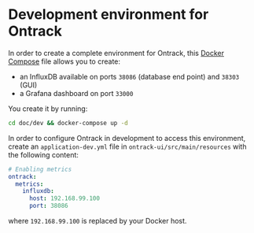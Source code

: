 Development environment for Ontrack
===================================

In order to create a complete environment for Ontrack, this [Docker Compose](http://docs.docker.com/compose/) file
allows you to create:

* an InfluxDB available on ports `38086` (database end point) and `38303` (GUI)
* a Grafana dashboard on port `33000`

You create it by running:

```bash
cd doc/dev && docker-compose up -d
```

In order to configure Ontrack in development to access this environment, create an `application-dev.yml` file in
`ontrack-ui/src/main/resources` with the following content:

```yaml
# Enabling metrics
ontrack:
  metrics:
    influxdb:
      host: 192.168.99.100
      port: 38086

```

where `192.168.99.100` is replaced by your Docker host.
